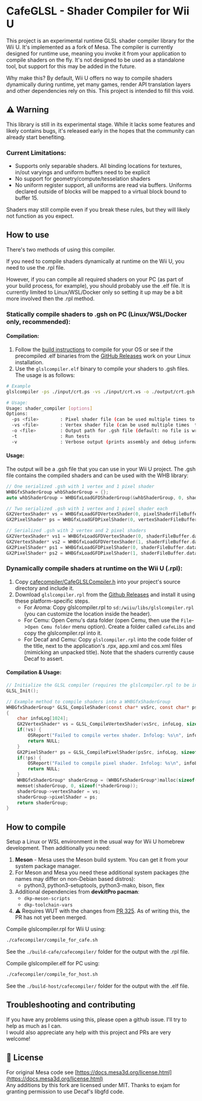 # CafeGLSL - Shader Compiler for Wii U

This project is an experimental runtime GLSL shader compiler library for the Wii U. It's implemented as a fork of Mesa. The compiler is currently designed for runtime use, meaning you invoke it from your application to compile shaders on the fly. It's not designed to be used as a standalone tool, but support for this may be added in the future.

Why make this?
By default, Wii U offers no way to compile shaders dynamically during runtime, yet many games, render API translation layers and other dependencies rely on this. This project is intended to fill this void.

## ⚠️ Warning
This library is still in its experimental stage. While it lacks some features and likely contains bugs, it's released early in the hopes that the community can already start benefiting.

### Current Limitations:

- Supports only separable shaders. All binding locations for textures, in/out varyings and uniform buffers need to be explicit
- No support for geometry/compute/tesselation shaders
- No uniform register support, all uniforms are read via buffers. Uniforms declared outside of blocks will be mapped to a virtual block bound to buffer 15.

Shaders may still compile even if you break these rules, but they will likely not function as you expect.

## How to use
There's two methods of using this compiler.

If you need to compile shaders dynamically at runtime on the Wii U, you need to use the .rpl file.

However, if you can compile all required shaders on your PC (as part of your build process, for example), you should probably use the .elf file.
It is currently limited to Linux/WSL/Docker only so setting it up may be a bit more involved then the .rpl method.

### Statically compile shaders to .gsh on PC (Linux/WSL/Docker only, recommended):

#### Compilation:
1. Follow the [build instructions](#how-to-compile) to compile for your OS or see if the precompiled .elf binaries from the [GitHub Releases](https://github.com/Exzap/CafeGLSL/releases) work on your Linux installation.
2. Use the `glslcompiler.elf` binary to compile your shaders to .gsh files. The usage is as follows:
```bash
# Example
glslcompiler -ps ./input/crt.ps -vs ./input/crt.vs -o ./output/crt.gsh

# Usage:
Usage: shader_compiler [options]
Options:
  -ps <file>        : Pixel shader file (can be used multiple times to pack multiple shaders into .gsh file)
  -vs <file>        : Vertex shader file (can be used multiple times  to pack multiple shaders into .gsh file)
  -o <file>         : Output path for .gsh file (default: no file is written)
  -t                : Run tests
  -v                : Verbose output (prints assembly and debug information)
```

#### Usage:

The output will be a .gsh file that you can use in your Wii U project. The .gsh file contains the compiled shaders and can be used with the WHB library:
```c++
// One serialized .gsh with 1 vertex and 1 pixel shader
WHBGfxShaderGroup whbShaderGroup = {};
auto whbShaderGroup = WHBGfxLoadGFDShaderGroup(&whbShaderGroup, 0, shaderFileBuffer.data());

// Two serialized .gsh with 1 vertex and 1 pixel shader each
GX2VertexShader* vs = WHBGfxLoadGFDVertexShader(0, pixelShaderFileBuffer.data());
GX2PixelShader* ps = WHBGfxLoadGFDPixelShader(0, vertexShaderFileBuffer.data());

// Serialized .gsh with 2 vertex and 2 pixel shaders
GX2VertexShader* vs1 = WHBGfxLoadGFDVertexShader(0, shaderFileBuffer.data());
GX2VertexShader* vs2 = WHBGfxLoadGFDVertexShader(1, shaderFileBuffer.data());
GX2PixelShader* ps1 = WHBGfxLoadGFDPixelShader(0, shaderFileBuffer.data());
GX2PixelShader* ps2 = WHBGfxLoadGFDPixelShader(1, shaderFileBuffer.data());
```

### Dynamically compile shaders at runtime on the Wii U (.rpl):

1. Copy [cafecompiler/CafeGLSLCompiler.h](cafecompiler/CafeGLSLCompiler.h) into your project's source directory and include it.
2. Download `glslcompiler.rpl` from the [Github Releases](https://github.com/Exzap/CafeGLSL/releases) and install it using these platform-specific steps.
   - For Aroma: Copy glslcompiler.rpl to `sd:/wiiu/libs/glslcompiler.rpl` (you can customize the location inside the header).
   - For Cemu: Open Cemu's data folder (open Cemu, then use the `File`->`Open Cemu folder` menu option). Create a folder called `cafeLibs` and copy the glslcompiler.rpl into it.
   - For Decaf and Cemu: Copy `glslcompiler.rpl` into the code folder of the title, next to the application's .rpx, app.xml and cos.xml files (mimicking an unpacked title). Note that the shaders currently cause Decaf to assert.

#### Compilation & Usage:
```c
// Initialize the GLSL compiler (requires the glslcompiler.rpl to be installed, see above)
GLSL_Init();

// Example method to compile shaders into a WHBGfxShaderGroup
WHBGfxShaderGroup* GLSL_CompileShader(const char* vsSrc, const char* psSrc) 
{
    char infoLog[1024];
    GX2VertexShader* vs = GLSL_CompileVertexShader(vsSrc, infoLog, sizeof(infoLog), GLSL_COMPILER_FLAG_NONE);
    if(!vs) {
        OSReport("Failed to compile vertex shader. Infolog: %s\n", infoLog);
        return NULL;
    }
    GX2PixelShader* ps = GLSL_CompilePixelShader(psSrc, infoLog, sizeof(infoLog), GLSL_COMPILER_FLAG_NONE);
    if(!ps) {
        OSReport("Failed to compile pixel shader. Infolog: %s\n", infoLog);
        return NULL;
    }
    WHBGfxShaderGroup* shaderGroup = (WHBGfxShaderGroup*)malloc(sizeof(WHBGfxShaderGroup));
    memset(shaderGroup, 0, sizeof(*shaderGroup));
    shaderGroup->vertexShader = vs;
    shaderGroup->pixelShader = ps;
    return shaderGroup;
}
```

## How to compile

Setup a Linux or WSL environment in the usual way for Wii U homebrew development. Then additionally you need:
1. **Meson** - Mesa uses the Meson build system. You can get it from your system package manager.
2. For Meson and Mesa you need these additional system packages (the names may differ on non-Debian based distros):
    - python3, python3-setuptools, python3-mako, bison, flex
3. Additional dependencies from **devkitPro pacman**:
    - `dkp-meson-scripts`
    - `dkp-toolchain-vars`
4. ⚠️ Requires WUT with the changes from [PR 325](https://github.com/devkitPro/wut/pull/325). As of writing this, the PR has not yet been merged. 

Compile glslcompiler.rpl for Wii U using:
```bash
./cafecompiler/compile_for_cafe.sh
```
See the `./build-cafe/cafecompiler/` folder for the output with the .rpl file.

Compile glslcompiler.elf for PC using:
```bash
./cafecompiler/compile_for_host.sh
```
See the `./build-host/cafecompiler/` folder for the output with the .elf file.

## Troubleshooting and contributing

If you have any problems using this, please open a github issue. I'll try to help as much as I can.  
I would also appreciate any help with this project and PRs are very welcome!

## 📜 License

For original Mesa code see [https://docs.mesa3d.org/license.html](https://docs.mesa3d.org/license.html)  
Any additions by this fork are licensed under MIT.
Thanks to exjam for granting permission to use Decaf's libgfd code.